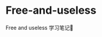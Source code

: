 <!--
 * @Date: 2021-11-25 13:36:50
 * @LastEditors: youyi
 * @LastEditTime: 2021-11-29 17:01:01
-->
# Free-and-useless
Free and useless
学习笔记📒

